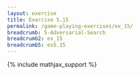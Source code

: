 ```yaml
---
layout: exercise
title: Exercise 5.15
permalink: /game-playing-exercises/ex_15/
breadcrumb: 5-Adversarial-Search
breadcrumb2: ex_15
breadcrumb5: ex5.15
---
```


{% include mathjax_support %}


